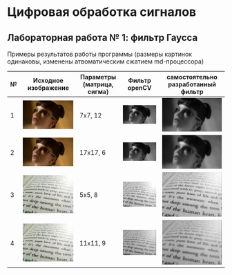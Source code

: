 # Цифровая обработка сигналов

## Лабораторная работа № 1: фильтр Гаусса

Примеры результатов работы программы (размеры картинок одинаковы, изменены атвоматическим сжатием md-процессора)

|№|Исходное изображение|Параметры (матрица, сигма)|Фильтр openCV|самостоятельно разработанный фильтр|
|-|-|-|-|-|
|1|![1](../static/bl2049_small.jpg)|7x7, 12|![1](./save/img_blur_lib_1654966736076931.jpg)|![1](./save/img_blur_custom_1654966770292112.jpg)|
|2|![2](../static/bl2049_small.jpg)|17x17, 6|![2](./save/img_blur_lib_1654965261908178.jpg)|![2](./save/img_blur_lib_1654965261908178.jpg)|
|3|![3](../static/bp.jpg)|5x5, 8|![3](./save/img_blur_lib_1654965747241488.jpg)|![3](./save/img_blur_custom_1654965763683917.jpg)|
|4|![4](../static/bp.jpg)|11x11, 9|![4](./save/img_blur_custom_1654966398935716.jpg)|![4](./save/img_blur_custom_1654966398935716.jpg)|

